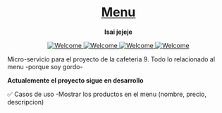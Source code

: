 <h1 align="center">
  <a href="#">
    Menu
  </a>
</h1>

<p align="center">
  <strong>Isai jejeje</strong>
</p>

<p align="center">
    <a href="#">
        <img src="https://img.shields.io/badge/python-3670A0?style=for-the-badge&logo=python&logoColor=ffdd54" alt="Welcome" />
    </a>
    <a href="#">
        <img src="https://img.shields.io/badge/FastAPI-005571?style=for-the-badge&logo=fastapi" alt="Welcome" />
    </a>
    <a href="#">
        <img src="https://img.shields.io/badge/flask-%23000.svg?style=for-the-badge&logo=flask&logoColor=white" alt="Welcome" />
    </a>
    <a href="#">
        <img src="https://img.shields.io/badge/postgres-%23316192.svg?style=for-the-badge&logo=postgresql&logoColor=white" alt="Welcome" />
    </a>
</p>
Micro-servicio para el proyecto de la cafeteria 9. Todo lo relacionado al menu -porque soy gordo-


**Actualemente el proyecto sigue en desarrollo**


✅ Casos de uso
-Mostrar los productos en el menu (nombre, precio, descripcion)